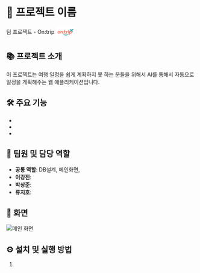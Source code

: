 # 📌 프로젝트 이름
<span>
팀 프로젝트 - On:trip
<img src="src/main/resources/static/Image/header/logo.png" width="50px" style="vertical-align:middle;"/>
</span>

## 📚 프로젝트 소개
이 프로젝트는 여행 일정을 쉽게 계획하지 못 하는 분들을 위해서 AI를 통해서 자동으로 일정을 게획해주는 웹 애플리케이션입니다.

## 🛠️ 주요 기능
- 
-
-

## 👥 팀원 및 담당 역할
- **공통 역할**: DB설계, 메인화면,
- **이강진**: 
- **박상준**: 
- **류지호**:


## 📸 화면
![메인 화면](src/main/resources/static/Image/capture/main.png)


## ⚙️ 설치 및 실행 방법
1.
